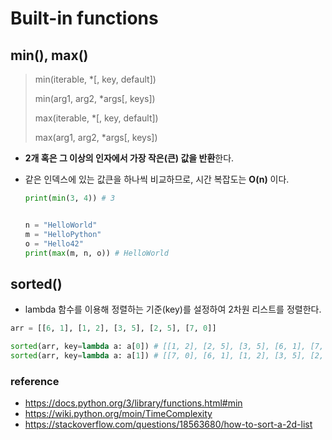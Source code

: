 # Built-in functions

## min(), max()

> min(iterable, \*[, key, default])
>
> min(arg1, arg2, \*args[, keys])
>
> max(iterable, \*[, key, default])
>
> max(arg1, arg2, \*args[, keys])

- **2개 혹은 그 이상의 인자에서 가장 작은(큰) 값을 반환**한다.
- 같은 인덱스에 있는 값큰을 하나씩 비교하므로, 시간 복잡도는 **O(n)** 이다.

  ```python
  print(min(3, 4)) # 3


  n = "HelloWorld"
  m = "HelloPython"
  o = "Hello42"
  print(max(m, n, o)) # HelloWorld
  ```

## sorted()

- lambda 함수를 이용해 정렬하는 기준(key)를 설정하여 2차원 리스트를 정렬한다.

```python
arr = [[6, 1], [1, 2], [3, 5], [2, 5], [7, 0]]

sorted(arr, key=lambda a: a[0]) # [[1, 2], [2, 5], [3, 5], [6, 1], [7, 0]]
sorted(arr, key=lambda a: a[1]) # [[7, 0], [6, 1], [1, 2], [3, 5], [2, 5]]

```

### reference

- https://docs.python.org/3/library/functions.html#min
- https://wiki.python.org/moin/TimeComplexity
- https://stackoverflow.com/questions/18563680/how-to-sort-a-2d-list
